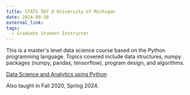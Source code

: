 ```yaml
---
title: STATS 507 @ University of Michigan
date: 2024-09-30
external_link: 
tags:
  - Graduate Student Instructor
---
```

This is a master's level data science course based on the Python programming language. Topics covered include data structures, numpy packages (numpy, pandas, tensorflow), program design, and algorithms.


<u>Data Science and Analytics using Python</u>

Also taught in Fall 2020, Spring 2024.
<!--more-->
